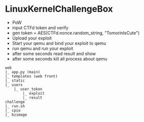 # LinuxKernelChallengeBox

- PoW 
- input CTFd token and verify
- gen token = AES(CTFd.nonce.random_string, "TomorinIsCute")
- Upload your exploit
- Start your qemu and bind your exploit to qemu
- run qemu and run your exploit
- after some seconds read result and show
- after some seconds kill all process about qemu

```
web
|_ app.py (main)
|_ templates (web front)
|_ static
|_ users
	|_ user_token
		|_ exploit
		|_ result
challenge
|_ run.sh 
|_ cpio 
|_ bzimage
```
